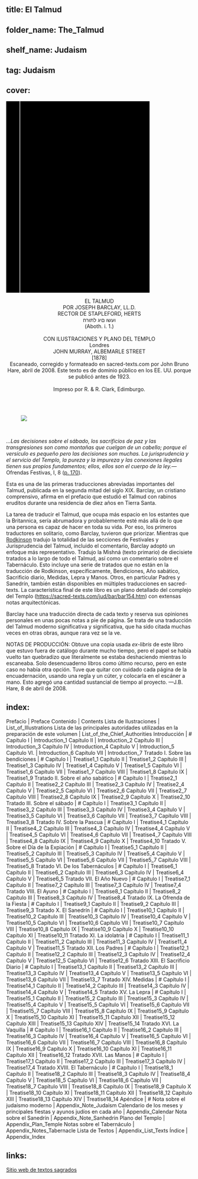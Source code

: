 ## title: El Talmud
## folder_name: The_Talmud
## shelf_name: Judaism
## tag: Judaism
## cover:
<div class="urantiapedia-book-front urantiapedia-book-islam">
<svg xmlns="http://www.w3.org/2000/svg" width="102.6mm" height="136.8mm" viewBox="0 0 102.6 136.8" version="1.1">
	<g transform="translate(-7,-5)">
		<rect width="9.6" height="136.8" x="7" y="5" />
		<rect width="96.9" height="136.8" x="17" y="5" />
		<text style="font-size:5px" x="61" y="22">Joseph Barclay</text>
		<text style="font-size:4px" x="61" y="125">1878</text>
		<text style="font-size:9px" x="61" y="60">El Talmud</text>
	</g>
</svg>
</div>

<p style="text-align:center;">
<span class="text-h3">EL TALMUD</span><br>
<span class="text-h5">POR JOSEPH BARCLAY, LL.D.</span><br>
RECTOR DE STAPLEFORD, HERTS<br>
ועשו םיג לתורה׃<br>
(Aboth. i. 1.)<br>
<br>
CON ILUSTRACIONES Y PLANO DEL TEMPLO<br>
Londres<br>
JOHN MURRAY, ALBEMARLE STREET<br>
[1878]<br>
Escaneado, corregido y formateado en sacred-texts.com por John Bruno Hare, abril de 2008. Este texto es de dominio público en los EE. UU. porque se publicó antes de 1923.<br>
<br>
Impreso por R. & R. Clark, Edimburgo.<br>
<br>
</p>

<br>

<figure id="Figure_1" class="image urantiapedia image-style-align-center">
<img src="/image/book/Judaism/The_Talmud/front.jpg">
</figure>

<br style="clear:both;"/>

_...Las decisiones sobre el sábado, los sacrificios de paz y las transgresiones son como montañas que cuelgan de un cabello; porque el versículo es pequeño pero las decisiones son muchas. La jurisprudencia y el servicio del Templo, la pureza y la impureza y las conexiones ilegales tienen sus propios fundamentos; ellos, ellos son el cuerpo de la ley._—Ofrendas Festivas, I, 8 ([p. 170](https://sacred-texts.com/jud/bar/bar070.htm#page_170)).

Esta es una de las primeras traducciones abreviadas importantes del Talmud, publicada en la segunda mitad del siglo XIX. Barclay, un cristiano comprensivo, afirma en el prefacio que estudió el Talmud con rabinos eruditos durante una residencia de diez años en Tierra Santa.

La tarea de traducir el Talmud, que ocupa más espacio en los estantes que la Britannica, sería abrumadora y probablemente esté más allá de lo que una persona es capaz de hacer en toda su vida. Por eso, los primeros traductores en solitario, como Barclay, tuvieron que priorizar. Mientras que [Rodkinson](https://sacred-texts.com/jud/talmud.htm) tradujo la totalidad de las secciones de Festivales y Jurisprudencia del Talmud, incluido el comentario, Barclay adoptó un enfoque más representativo. Tradujo la Mishná (texto primario) de diecisiete tratados a lo largo de todo el Talmud, así como un comentario sobre el Tabernáculo. Esto incluye una serie de tratados que no están en la traducción de Rodkinson, específicamente, Bendiciones, Año sabático, Sacrificio diario, Medidas, Lepra y Manos. Otros, en particular Padres y Sanedrín, también están disponibles en múltiples traducciones en sacred-texts. La característica final de este libro es un plano detallado del complejo del Templo (https://sacred-texts.com/jud/bar/bar154.htm) con extensas notas arquitectónicas.

Barclay hace una traducción directa de cada texto y reserva sus opiniones personales en unas pocas notas a pie de página. Se trata de una traducción del Talmud moderno significativa y significativa, que ha sido citada muchas veces en otras obras, aunque rara vez se la ve.

NOTAS DE PRODUCCIÓN: Obtuve una copia usada _ex-libris_ de este libro que estuvo fuera de catálogo durante mucho tiempo, pero el papel se había vuelto tan quebradizo que literalmente se estaba deshaciendo mientras lo escaneaba. Solo desencuaderno libros como último recurso, pero en este caso no había otra opción. Tuve que quitar con cuidado cada página de la encuadernación, usando una regla y un cúter, y colocarla en el escáner a mano. Esto agregó una cantidad sustancial de tiempo al proyecto. —J.B. Hare, 8 de abril de 2008.


## index:
Prefacio | Preface
Contenido | Contents
Lista de Ilustraciones | List_of_Illustrations
Lista de las principales autoridades utilizadas en la preparación de este volumen | List_of_the_Chief_Authorities
Introducción | #
	Capítulo I | Introduction_1
	Capítulo II | Introduction_2
	Capítulo III | Introduction_3
	Capítulo IV | Introduction_4
	Capítulo V | Introduction_5
	Capítulo VI. | Introduction_6
	Capítulo VII | Introduction_7
Tratado I. Sobre las bendiciones | #
	Capítulo I | Treatise1_1
	Capítulo II | Treatise1_2
	Capítulo III | Treatise1_3
	Capítulo IV | Treatise1_4
	Capítulo V | Treatise1_5
	Capítulo VI | Treatise1_6
	Capítulo VII | Treatise1_7
	Capítulo VIII | Treatise1_8
	Capítulo IX | Treatise1_9
Tratado II. Sobre el año sabático | #
	Capítulo I | Treatise2_1
	Capítulo II | Treatise2_2
	Capítulo III | Treatise2_3
	Capítulo IV | Treatise2_4
	Capítulo V | Treatise2_5
	Capítulo VI | Treatise2_6
	Capítulo VII | Treatise2_7
	Capítulo VIII | Treatise2_8
	Capítulo IX | Treatise2_9
	Capítulo X | Treatise2_10
Tratado III. Sobre el sábado | #
	Capítulo I | Treatise3_1
	Capítulo II | Treatise3_2
	Capítulo III | Treatise3_3
	Capítulo IV | Treatise3_4
	Capítulo V | Treatise3_5
	Capítulo VI | Treatise3_6
	Capítulo VII | Treatise3_7
	Capítulo VIII | Treatise3_8
Tratado IV. Sobre la Pascua | #
	Capítulo I | Treatise4_1
	Capítulo II | Treatise4_2
	Capítulo III | Treatise4_3
	Capítulo IV | Treatise4_4
	Capítulo V | Treatise4_5
	Capítulo VI | Treatise4_6
	Capítulo VII | Treatise4_7
	Capítulo VIII | Treatise4_8
	Capítulo IX | Treatise4_9
	Capítulo X | Treatise4_10
Tratado V. Sobre el Día de la Expiación | #
	Capítulo I | Treatise5_1
	Capítulo II | Treatise5_2
	Capítulo III | Treatise5_3
	Capítulo IV | Treatise5_4
	Capítulo V | Treatise5_5
	Capítulo VI | Treatise5_6
	Capítulo VII | Treatise5_7
	Capítulo VIII | Treatise5_8
Tratado VI. De los Tabernáculos | #
	Capítulo I | Treatise6_1
	Capítulo II | Treatise6_2
	Capítulo III | Treatise6_3
	Capítulo IV | Treatise6_4
	Capítulo V | Treatise6_5
Tratado VII. El Año Nuevo | #
	Capítulo I | Treatise7_1
	Capítulo II | Treatise7_2
	Capítulo III | Treatise7_3
	Capítulo IV | Treatise7_4
Tratado VIII. El Ayuno | #
	Capítulo I | Treatise8_1
	Capítulo II | Treatise8_2
	Capítulo III | Treatise8_3
	Capítulo IV | Treatise8_4
Tratado IX. La Ofrenda de la Fiesta | #
	Capítulo I | Treatise9_1
	Capítulo II | Treatise9_2
	Capítulo III | Treatise9_3
Tratado X. El Sanedrín | #
	Capítulo I | Treatise10_1
	Capítulo II | Treatise10_2
	Capítulo III | Treatise10_3
	Capítulo IV | Treatise10_4
	Capítulo V | Treatise10_5
	Capítulo VI | Treatise10_6
	Capítulo VII | Treatise10_7
	Capítulo VIII | Treatise10_8
	Capítulo IX | Treatise10_9
	Capítulo X | Treatise10_10
	Capítulo XI | Treatise10_11
Tratado XI. La idolatría | #
	Capítulo I | Treatise11_1
	Capítulo II | Treatise11_2
	Capítulo III | Treatise11_3
	Capítulo IV | Treatise11_4
	Capítulo V | Treatise11_5
Tratado XII. Los Padres | #
	Capítulo I | Treatise12_1
	Capítulo II | Treatise12_2
	Capítulo III | Treatise12_3
	Capítulo IV | Treatise12_4
	Capítulo V | Treatise12_5
	Capítulo VI | Treatise12_6
Tratado XIII. El Sacrificio Diario | #
	Capítulo I | Treatise13_1
	Capítulo II | Treatise13_2
	Capítulo III | Treatise13_3
	Capítulo IV | Treatise13_4
	Capítulo V | Treatise13_5
	Capítulo VI | Treatise13_6
	Capítulo VII | Treatise13_7
Tratado XIV. Medidas | #
	Capítulo I | Treatise14_1
	Capítulo II | Treatise14_2
	Capítulo III | Treatise14_3
	Capítulo IV | Treatise14_4
	Capítulo V | Treatise14_5
Tratado XV. La Lepra | #
	Capítulo I | Treatise15_1
	Capítulo II | Treatise15_2
	Capítulo III | Treatise15_3
	Capítulo IV | Treatise15_4
	Capítulo V | Treatise15_5
	Capítulo VI | Treatise15_6
	Capítulo VII | Treatise15_7
	Capítulo VIII | Treatise15_8
	Capítulo IX | Treatise15_9
	Capítulo X | Treatise15_10
	Capítulo XI | Treatise15_11
	Capítulo XII | Treatise15_12
	Capítulo XIII | Treatise15_13
	Capítulo XIV | Treatise15_14
Tratado XVI. La Vaquilla | #
	Capítulo I | Treatise16_1
	Capítulo II | Treatise16_2
	Capítulo III | Treatise16_3
	Capítulo IV | Treatise16_4
	Capítulo V | Treatise16_5
	Capítulo VI | Treatise16_6
	Capítulo VII | Treatise16_7
	Capítulo VIII | Treatise16_8
	Capítulo IX | Treatise16_9
	Capítulo X | Treatise16_10
	Capítulo XI | Treatise16_11
	Capítulo XII | Treatise16_12
Tratado XVII. Las Manos | #
	Capítulo I | Treatise17_1
	Capítulo II | Treatise17_2
	Capítulo III | Treatise17_3
	Capítulo IV | Treatise17_4
Tratado XVIII. El Tabernáculo | #
	Capítulo I | Treatise18_1
	Capítulo II | Treatise18_2
	Capítulo III | Treatise18_3
	Capítulo IV | Treatise18_4
	Capítulo V | Treatise18_5
	Capítulo VI | Treatise18_6
	Capítulo VII | Treatise18_7
	Capítulo VIII | Treatise18_8
	Capítulo IX | Treatise18_9
	Capítulo X | Treatise18_10
	Capítulo XI | Treatise18_11
	Capítulo XII | Treatise18_12
	Capítulo XIII | Treatise18_13
	Capítulo XIV | Treatise18_14
Apéndice  | #
	Nota sobre el judaísmo moderno | Appendix_Note_Judaism
	Calendario de los meses y principales fiestas y ayunos judíos en cada año | Appendix_Calendar
	Nota sobre el Sanedrín | Appendix_Note_Sanhedrin
	Plano del Templo | Appendix_Plan_Temple
	Notas sobre el Tabernáculo | Appendix_Notes_Tabernacle
	Lista de Textos | Appendix_List_Texts
	Índice  | Appendix_Index

## links:
[Sitio web de textos sagrados](https://sacred-texts.com/jud/bar/index.htm)